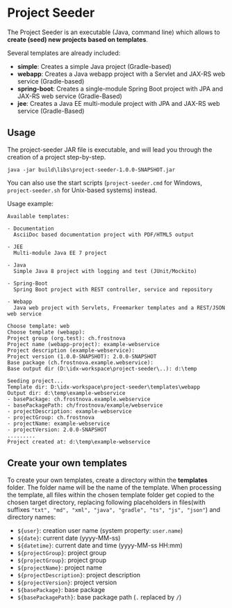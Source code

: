 # Project Seeder

The Project Seeder is an executable (Java, command line) which allows to **create (seed) new projects based on templates**.

Several templates are already included:
* **simple**: Creates a simple Java project (Gradle-based)
* **webapp**: Creates a Java webapp project with a Servlet and JAX-RS web service (Gradle-based)
* **spring-boot**: Creates a single-module Spring Boot project with JPA and JAX-RS web service (Gradle-Based)
* **jee**: Creates a Java EE multi-module project with JPA and JAX-RS web service (Gradle-Based)

## Usage

The project-seeder JAR file is executable, and will lead you through the creation of a project step-by-step.
```
java -jar build\libs\project-seeder-1.0.0-SNAPSHOT.jar
```
You can also use the start scripts (`project-seeder.cmd` for Windows, `project-seeder.sh` for Unix-based systems) instead.

Usage example:
```
Available templates:

- Documentation
  AsciiDoc based documentation project with PDF/HTML5 output

- JEE
  Multi-module Java EE 7 project

- Java
  Simple Java 8 project with logging and test (JUnit/Mockito)

- Spring-Boot
  Spring Boot project with REST controller, service and repository

- Webapp
  Java web project with Servlets, Freemarker templates and a REST/JSON web service

Choose template: web
Choose template (webapp):
Project group (org.test): ch.frostnova
Project name (webapp-project): example-webservice
Project description (example-webservice):
Project version (1.0.0-SNAPSHOT): 2.0.0-SNAPSHOT
Base package (ch.frostnova.example.webservice):
Base output dir (D:\idx-workspace\project-seeder\..): d:\temp

Seeding project...
Template dir: D:\idx-workspace\project-seeder\templates\webapp
Output dir: d:\temp\example-webservice
- basePackage: ch.frostnova.example.webservice
- basePackagePath: ch/frostnova/example/webservice
- projectDescription: example-webservice
- projectGroup: ch.frostnova
- projectName: example-webservice
- projectVersion: 2.0.0-SNAPSHOT
.........
Project created at: d:\temp\example-webservice
```

## Create your own templates

To create your own templates, create a directory within the **templates** folder. The folder name will be the name of the template. When processing the template, all files within the chosen template folder get copied to the chosen target directory, replacing following placeholders in files(with suffixes `"txt", "md", "xml", "java", "gradle", "ts", "js", "json"`) and directory names:

 - `${user}`: creation user name (system property: `user.name`)
 - `${date}`: current date (yyyy-MM-ss)
 - `${datetime}`: current date and time (yyyy-MM-ss HH:mm)
 - `${projectGroup}`: project group
 - `${projectGroup}`: project group
 - `${projectName}`: project name
 - `${projectDescription}`: project description
 - `${projectVersion}`: project version
 - `${basePackage}`: base package
 - `${basePackagePath}`: base package path (`.` replaced by `/`)

